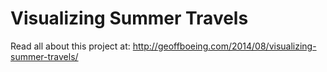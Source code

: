 # Visualizing Summer Travels

Read all about this project at: http://geoffboeing.com/2014/08/visualizing-summer-travels/

